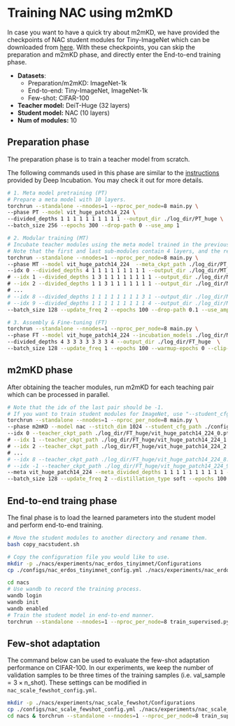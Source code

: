 # Training NAC using m2mKD

In case you want to have a quick try about m2mKD, we have provided the checkpoints of NAC student modules for Tiny-ImageNet which can be downloaded from [here](https://huggingface.co/kamanphoebe/m2mKD). With these checkpoints, you can skip the preparation and m2mKD phase, and directly enter the End-to-end training phase.

- **Datasets**: 
    - Preparation/m2mKD: ImageNet-1k
    - End-to-end: Tiny-ImageNet, ImageNet-1k 
    - Few-shot: CIFAR-100
- **Teacher model:** DeiT-Huge (32 layers)
- **Student model:** NAC (10 layers)
- **Num of modules:** 10

## Preparation phase

The preparation phase is to train a teacher model from scratch. 

The following commands used in this phase are similar to the [instructions](https://github.com/LeapLabTHU/Deep-Incubation/blob/master/TRAINING.md) provided by Deep Incubation. You may check it out for more details.

```bash
# 1. Meta model pretraining (PT)
# Prepare a meta model with 10 layers.
torchrun --standalone --nnodes=1 --nproc_per_node=8 main.py \
--phase PT --model vit_huge_patch14_224 \
--divided_depths 1 1 1 1 1 1 1 1 1 1 --output_dir ./log_dir/PT_huge \
--batch_size 256 --epochs 300 --drop-path 0 --use_amp 1

# 2. Modular training (MT)
# Incubate teacher modules using the meta model trained in the previous step. Each module can be incubated in parallel.
# Note that the first and last sub-modules contain 4 layers, and the remaining sub-modules comprise 3 layers.
torchrun --standalone --nnodes=1 --nproc_per_node=8 main.py \
--phase MT --model vit_huge_patch14_224  --meta_ckpt_path ./log_dir/PT_huge/finished_checkpoint.pth \
--idx 0 --divided_depths 4 1 1 1 1 1 1 1 1 1 --output_dir ./log_dir/MT_huge_0 \
# --idx 1 --divided_depths 1 3 1 1 1 1 1 1 1 1 --output_dir ./log_dir/MT_large_1 \
# --idx 2 --divided_depths 1 1 3 1 1 1 1 1 1 1 --output_dir ./log_dir/MT_large_2 \
# ...
# --idx 8 --divided_depths 1 1 1 1 1 1 1 1 3 1 --output_dir ./log_dir/MT_large_8 \
# --idx 9 --divided_depths 1 1 1 1 1 1 1 1 1 4 --output_dir ./log_dir/MT_large_9 \
--batch_size 128 --update_freq 2 --epochs 100 --drop-path 0.1 --use_amp 1

# 3. Assembly & Fine-tuning (FT)
torchrun --standalone --nnodes=1 --nproc_per_node=8 main.py \
--phase FT --model vit_huge_patch14_224 --incubation_models ./log_dir/MT_huge_*/finished_checkpoint.pth \
--divided_depths 4 3 3 3 3 3 3 3 4 --output_dir ./log_dir/FT_huge  \
--batch_size 128 --update_freq 1 --epochs 100 --warmup-epochs 0 --clip-grad 1 --drop-path 0.1 --use_amp 1
```

## m2mKD phase

After obtaining the teacher modules, run m2mKD for each teaching pair which can be processed in parallel.

```bash
# Note that the idx of the last pair should be -1. 
# If you want to train student modules for ImageNet, use "--student_cfg_path ./configs/nac_student_config_imnet.yml" instead.
torchrun --standalone --nnodes=1 --nproc_per_node=8 main.py \
--phase m2mKD --model nac --stitch_dim 1024 --student_cfg_path ./configs/nac_student_tinyimnet_config.yml \
--idx 0 --teacher_ckpt_path ./log_dir/FT_huge/vit_huge_patch14_224_0.pth --output_dir ./log_dir/m2mKD_nac_0 \
# --idx 1 --teacher_ckpt_path ./log_dir/FT_huge/vit_huge_patch14_224_1.pth --output_dir ./log_dir/m2mKD_nac_1 \
# --idx 2 --teacher_ckpt_path ./log_dir/FT_huge/vit_huge_patch14_224_2.pth --output_dir ./log_dir/m2mKD_nac_2 \
# ...
# --idx 8 --teacher_ckpt_path ./log_dir/FT_huge/vit_huge_patch14_224_8.pth --output_dir ./log_dir/m2mKD_nac_8 \
# --idx -1 --teacher_ckpt_path ./log_dir/FT_huge/vit_huge_patch14_224_9.pth --output_dir ./log_dir/m2mKD_nac_9 \
--meta vit_huge_patch14_224 --meta_divided_depths 1 1 1 1 1 1 1 1 1 1 --meta_ckpt_path ./log_dir/PT_huge/finished_checkpoint.pth \
--batch_size 128 --update_freq 2 --distillation_type soft --epochs 100  --use_amp 1
```

## End-to-end traing phase

The final phase is to load the learned parameters into the student model and perform end-to-end training.

```bash
# Move the student modules to another directory and rename them.
bash copy_nacstudent.sh

# Copy the configuration file you would like to use.
mkdir -p ./nacs/experiments/nac_erdos_tinyimnet/Configurations
cp ./configs/nac_erdos_tinyimnet_config.yml ./nacs/experiments/nac_erdos_tinyimnet/Configurations

cd nacs
# Use wandb to record the training process.
wandb login
wandb init 
wandb enabled
# Train the student model in end-to-end manner.
torchrun --standalone --nnodes=1 --nproc_per_node=8 train_supervised.py experiments/nac_erdos_tinyimnet
```

## Few-shot adaptation

The command below can be used to evaluate the few-shot adaptation performance on CIFAR-100. In our experiments, we keep the number of validation samples to be three times of the training samples (i.e. $\text{val\_sample} = 3 \times \text{n\_shot}$). These settings can be modified in `nac_scale_fewshot_config.yml`.

```bash
mkdir -p ./nacs/experiments/nac_scale_fewshot/Configurations
cp ./configs/nac_scale_fewshot_config.yml ./nacs/experiments/nac_scale_fewshot/Configurations
cd nacs & torchrun --standalone --nnodes=1 --nproc_per_node=8 train_supervised.py experiments/nac_scale_fewshot
```